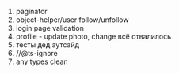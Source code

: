 1. paginator
2. object-helper/user follow/unfollow
3. login page validation
4. profile - update photo, change всё отвалилось
5. тесты дед аутсайд
6. //@ts-ignore
7. any types clean